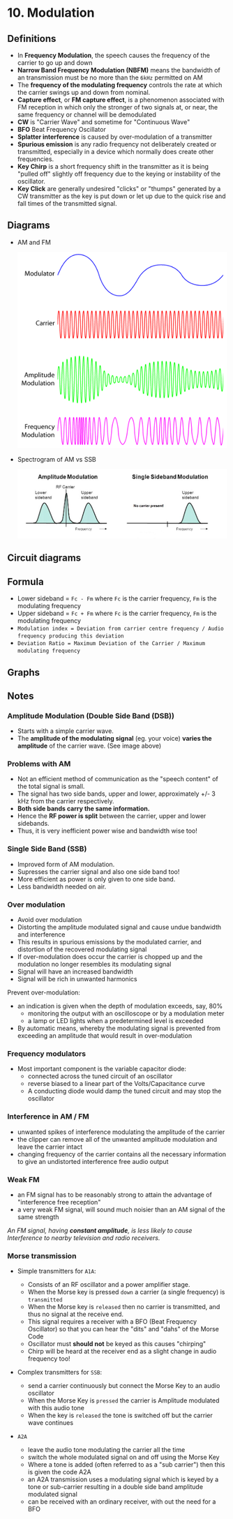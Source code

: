 # 10. Modulation

## Definitions

- In **Frequency Modulation**, the speech causes the frequency of the carrier to go up and down
- **Narrow Band Frequency Modulation (NBFM)** means the bandwidth of an transmission must be no more than the `6kHz` permitted on AM
- The **frequency of the modulating frequency** controls the rate at which the carrier swings up and down from nominal.
- **Capture effect**, or **FM capture effect**, is a phenomenon associated with FM reception in which only the stronger of two signals at, or near, the same frequency or channel will be demodulated
- **CW** is "Carrier Wave" and sometime for "Continuous Wave"
- **BFO** Beat Frequency Oscillator
- **Splatter interference** is caused by over-modulation of a transmitter
- **Spurious emission** is any radio frequency not deliberately created or transmitted, especially in a device which normally does create other frequencies. 
- **Key Chirp** is a short frequency shift in the transmitter as it is being "pulled off" slightly off frequency due to the keying or instability of the oscillator. 
- **Key Click** are generally undesired "clicks" or "thumps" generated by a CW transmitter as the key is put down or let up due to the quick rise and fall times of the transmitted signal.

## Diagrams

- AM and FM

  ![](img/am-fm.gif)

- Spectrogram of AM vs SSB

  ![](img/dsb_ssb_spectrum.jpg)

## Circuit diagrams

## Formula

- Lower sideband = `Fc - Fm` where `Fc` is the carrier frequency, `Fm` is the modulating frequency
- Upper sideband = `Fc + Fm` where `Fc` is the carrier frequency, `Fm` is the modulating frequency
- `Modulation index = Deviation from carrier centre frequency / Audio frequency producing this deviation`
- `Deviation Ratio = Maximum Deviation of the Carrier / Maximum modulating frequency`

## Graphs

## Notes

### Amplitude Modulation (Double Side Band (DSB))
- Starts with a simple carrier wave.
- The **amplitude of the modulating signal** (eg. your voice) **varies the amplitude** of the carrier wave. (See image above)

### Problems with AM

- Not an efficient method of communication as the "speech content" of the total signal is small.
- The signal has two side bands, upper and lower, approximately +/- 3 kHz from the carrier respectively.
- **Both side bands carry the same information.**
- Hence the **RF power is split** between the carrier, upper and lower sidebands.
- Thus, it is very inefficient power wise and bandwidth wise too!

### Single Side Band (SSB)

- Improved form of AM modulation.
- Supresses the carrier signal and also one side band too!
- More efficient as power is only given to one side band.
- Less bandwidth needed on air.

### Over modulation

- Avoid over modulation
- Distorting the amplitude modulated signal and cause undue bandwidth and interference
- This results in spurious emissions by the modulated carrier, and distortion of the recovered modulating signal
- If over-modulation does occur the carrier is chopped up and the modulation no longer resembles its modulating signal
- Signal will have an increased bandwidth
- Signal will be rich in unwanted harmonics

Prevent over-modulation:

- an indication is given when the depth of modulation exceeds, say, 80%
  - monitoring the output with an oscilloscope or by a modulation meter
  - a lamp or LED lights when a predetermined level is exceeded
- By automatic means, whereby the modulating signal is prevented from exceeding an amplitude that would result in over-modulation



### Frequency modulators

- Most important component is the variable capacitor diode:
  - connected across the tuned circuit of an oscillator
  - reverse biased to a linear part of the Volts/Capacitance curve
  - A conducting diode would damp the tuned circuit and may stop the oscillator

### Interference in AM / FM

- unwanted spikes of interference modulating the amplitude of the carrier
- the clipper can remove all of the unwanted amplitude modulation and leave the carrier intact
- changing frequency of the carrier contains all the necessary information to give an undistorted
interference free audio output

### Weak FM

- an FM signal has to be reasonably strong to attain the advantage of "interference free reception"
- a very weak FM signal, will sound much noisier than an AM signal of the same strength

*An FM signal, having **constant amplitude**, is less likely to cause Interference to nearby television and radio receivers.*

### Morse transmission

- Simple transmitters for `A1A`:
  - Consists of an RF oscillator and a power amplifier stage.
  - When the Morse key is pressed `down` a carrier (a single frequency) is `transmitted`
  - When the Morse key is `released` then no carrier is transmitted, and thus no signal at the receive end.
  - This signal requires a receiver with a BFO (Beat Frequency Oscillator) so that you can hear the "dits" and "dahs" of the Morse Code
  - Oscillator must **should not** be keyed as this causes "chirping"
  - Chirp will be heard at the receiver end as a slight change in audio frequency too!
  
- Complex transmitters for `SSB`:
  - send a carrier continuously but connect the Morse Key to an audio oscillator
  - When the Morse Key is `pressed` the carrier is Amplitude modulated with this audio tone
  - When the key is `released` the tone is switched off but the carrier wave continues
- `A2A`
  - leave the audio tone modulating the carrier all the time
  - switch the whole modulated signal on and off using the Morse Key
  - Where a tone is added (often referred to as a "sub carrier") then this is given the code A2A
  - an A2A transmission uses a modulating signal which is keyed by a tone or sub-carrier resulting in a double side band amplitude modulated signal
  - can be received with an ordinary receiver, with out the need for a BFO
